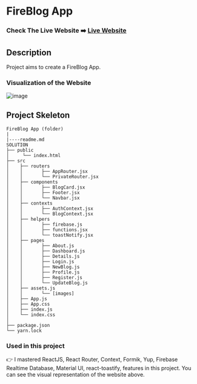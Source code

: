 # FireBlog App

### Check The Live Website ➡️ [Live Website](https://sekunev-blog-app.netlify.app//)

## Description

Project aims to create a FireBlog App.

### Visualization of the Website

![image](https://github.com/Sekunev/FireBlog-App/blob/main/Animation.gif)

## Project Skeleton

```
FireBlog App (folder)
|
|----readme.md
SOLUTION
├── public
│     └── index.html
├── src
│    ├── routers
│    │       ├── AppRouter.jsx
│    │       └── PrivateRouter.jsx
│    ├── components
│    │       ├── BlogCard.jsx
│    │       ├── Footer.jsx
│    │       └── Navbar.jsx
│    ├── contexts
│    │       ├── AuthContext.jsx
│    │       └── BlogContext.jsx
│    ├── helpers
│    │       ├── firebase.js
│    │       ├── functions.jsx
│    │       └── toastNotify.jsx
│    ├── pages
│    │       ├── About.js
│    │       ├── Dashboard.js
│    │       ├── Details.js
│    │       ├── Login.js
│    │       ├── NewBlog.js
│    │       ├── Profile.js
│    │       ├── Register.js
│    │       └── UpdateBlog.js
│    ├── assets.js
│    │       └── [images]
│    ├── App.js
│    ├── App.css
│    ├── index.js
│    └── index.css
│
├── package.json
└── yarn.lock
```

### Used in this project

👉 I mastered ReactJS, React Router, Context, Formik, Yup, Firebase Realtime Database, Material UI, react-toastify, features in this project. You can see the visual representation of the website above.
